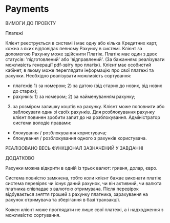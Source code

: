 # Payments

ВИМОГИ ДО ПРОЕКТУ

Платежі 

Клієнт реєструється в системі і має одну або кілька Кредитних карт, кожна з яких відповідає 
певному Рахунку в системі. Клієнт за допомогою Рахунку може здійснити Платіж. 
Платіж має один з двох статусів: 'підготовлений' або 'відправлений'. (За бажанням: 
реалізувати можливість генерації pdf-звіту про платіж). 
Клієнт має особистий кабінет, в якому може переглядати інформацію про свої платежі та 
рахунки. Необхідно реалізувати можливість сортування: 
- платежів 1) за номером;  2) за датою (від старих до нових, від нових до старих); 
- рахунків: 1) за номером;  2) за найменуванням рахунку; 
3) за розміром залишку коштів на рахунку. 
Клієнт може поповнити або заблокувати один зі своїх рахунків. Для розблокування рахунку 
клієнт повинен зробити запит до на розблокування. 
Адміністратор системи володіє правами: 
- блокування / розблокування користувача; 
- блокування / розблокування одного з рахунків користувача.


РЕАЛІЗОВАНО
ВЕСЬ ФУНКЦІОНАЛ ЗАЗНАЧЕНИЙ У ЗАВДАННІ

ДОДАТКОВО

Рахунки можна відкрити в одній із трьох валют: гривня, долар, євро.

Система повністю замкнена, тобто коли клієнт бажає виконати платіж система перевіряє чи існує даний рахунок, чи він активний, чи валюта платника співпадає з валютою отримувача.
Після перевірок відбувається зняття грошей з рахунку платника, зарахування на рахунок отримувача та зберігання в базі транзакції.

Кожен клієнт може проглядати не лише свої платежі, а і надходження з можливістю сортування.
